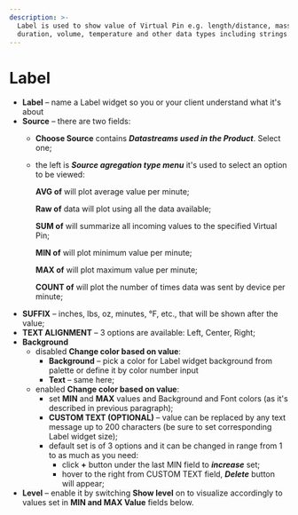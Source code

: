 ```yaml
---
description: >-
  Label is used to show value of Virtual Pin e.g. length/distance, mass,
  duration, volume, temperature and other data types including strings.
---
```


# Label

* **Label** – name a Label widget so you or your client understand what it's about    
* **Source** – there are two fields:  
  * **Choose Source** contains _**Datastreams used in the Product**_. Select one;  
  * the left is _**Source agregation type menu**_ it's used to select an option to be viewed:  

    **AVG of** will plot average value per minute;  

    **Raw of** data will plot using all the data available;  

    **SUM of** will summarize all incoming values to the specified Virtual Pin;  

    **MIN of** will plot minimum value per minute;  

    **MAX of** will plot maximum value per minute;  

    **COUNT of** will plot the number of times data was sent by device per minute;  
* **SUFFIX** – inches, lbs, oz, minutes, °F, etc., that will be shown after the value;
* **TEXT ALIGNMENT** – 3 options are available: Left, Center, Right;
* **Background** 
  * disabled **Change color based on value**:
    * **Background** – pick a color for Label widget background from palette or define it by color number input
    * **Text** – same here;
  * enabled **Change color based on value**:
    * set **MIN** and **MAX** values and Background and Font colors \(as it's described in previous paragraph\);
    * **CUSTOM TEXT \(OPTIONAL\)** – value can be replaced by any text message up to 200 characters \(be sure to set corresponding Label widget size\);
    * default set is of 3 options and it can be changed in range from 1 to as much as you need:
      * click **+** button under the last MIN field to _**increase**_ set;
      * hover to the right from CUSTOM TEXT field, _**Delete**_ button will appear;
* **Level** – enable it by switching **Show level** on to visualize accordingly to values set in **MIN and MAX Value** fields below.

